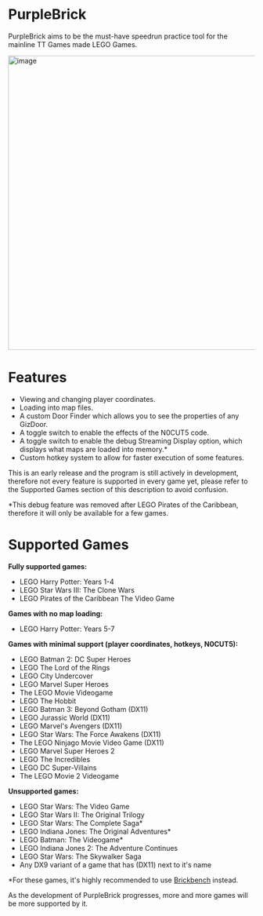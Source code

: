 # PurpleBrick
PurpleBrick aims to be the must-have speedrun practice tool for the mainline TT Games made LEGO Games.

<img width="1050" height="600" alt="image" src="https://github.com/user-attachments/assets/9c665f70-4cbc-4fdc-84b3-5b033d0946bf" />

# Features
* Viewing and changing player coordinates.
* Loading into map files.
* A custom Door Finder which allows you to see the properties of any GizDoor.
* A toggle switch to enable the effects of the N0CUT5 code.
* A toggle switch to enable the debug Streaming Display option, which displays what maps are loaded into memory.*
* Custom hotkey system to allow for faster execution of some features.

This is an early release and the program is still actively in development, therefore not every feature is supported in every game yet, please refer to the Supported Games section of this description to avoid confusion.

*This debug feature was removed after LEGO Pirates of the Caribbean, therefore it will only be available for a few games.

# Supported Games
**Fully supported games:**
* LEGO Harry Potter: Years 1-4
* LEGO Star Wars III: The Clone Wars
* LEGO Pirates of the Caribbean The Video Game

**Games with no map loading:**
* LEGO Harry Potter: Years 5-7

**Games with minimal support (player coordinates, hotkeys, N0CUT5):**
* LEGO Batman 2: DC Super Heroes
* LEGO The Lord of the Rings
* LEGO City Undercover
* LEGO Marvel Super Heroes
* The LEGO Movie Videogame
* LEGO The Hobbit
* LEGO Batman 3: Beyond Gotham (DX11)
* LEGO Jurassic World (DX11)
* LEGO Marvel's Avengers (DX11)
* LEGO Star Wars: The Force Awakens (DX11)
* The LEGO Ninjago Movie Video Game (DX11)
* LEGO Marvel Super Heroes 2
* LEGO The Incredibles
* LEGO DC Super-Villains
* The LEGO Movie 2 Videogame

**Unsupported games:**
* LEGO Star Wars: The Video Game
* LEGO Star Wars II: The Original Trilogy
* LEGO Star Wars: The Complete Saga*
* LEGO Indiana Jones: The Original Adventures*
* LEGO Batman: The Videogame*
* LEGO Indiana Jones 2: The Adventure Continues
* LEGO Star Wars: The Skywalker Saga
* Any DX9 variant of a game that has (DX11) next to it's name

*For these games, it's highly recommended to use [Brickbench](https://github.com/BrickBench/BrickBench) instead.

As the development of PurpleBrick progresses, more and more games will be more supported by it.
